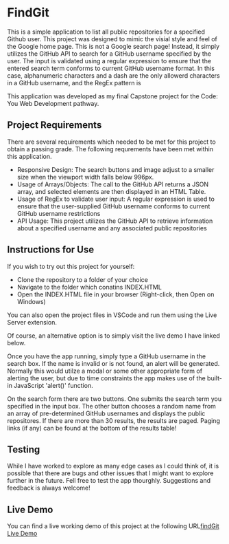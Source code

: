 # FindGit

This is a simple application to list all public repositories for a specified Github user. This project was designed to mimic the visial style and feel of the Google home page.
This is not a Google search page! Instead, it simply utilizes the GitHub API to search for a GitHub username specified by the user.  The input is validated using a
regular expression to ensure that the entered search term conforms to current GitHub username format. In this case, alphanumeric characters and a dash are the only allowerd characters
in a GitHub username, and the RegEx pattern is 

This application was developed as my final Capstone project for the Code: You Web Development pathway.

## Project Requirements
There are several requirements which needed to be met for this project to obtain a passing grade. The following requrements have been met within this application.
- Responsive Design: The search buttons and image adjust to a smaller size when the viewport width falls below 996px.
- Usage of Arrays/Objects: The call to the GitHub API returns a JSON array, and selected elements are then displayed in an HTML Table.
- Usage of RegEx to validate user input: A regular expression is used to ensure that the user-supplied GitHub username conforms to current GitHub username restrictions
- API Usage: This project utilizes the GitHub API to retrieve information about a specified username and any associated public repositories

## Instructions for Use
If you wish to try out this project for yourself:
- Clone the repository to a folder of your choice
- Navigate to the folder which conatins INDEX.HTML
- Open the INDEX.HTML file in your browser (Right-click, then Open on Windows)

You can also open the project files in VSCode and run them using the Live Server extension.

Of course, an alternative option is to simply visit the live demo I have linked below.

Once you have the app running, simply type a GitHub username in the search box.  If the name is invalid or is not found, an alert will be generated. Normally this would utilze a modal
or some other appropriate form of alerting the user, but due to time constraints the app makes use of the built-in JavaScript 'alert()' function.

On the search form there are two buttons. One submits the search term you specified in the input box. The other button chooses a random name from an array of pre-determined GitHub usernames and displays the public repositores. If there are more than 30 results, the results are paged. Paging links (if any) can be found at the bottom of the results table!

## Testing
While I have worked to explore as many edge cases as I could think of, it is possible that there are bugs and other issues that
I might want to explore further in the future.  Fell free to test the app thourghly.  Suggestions and feedback is always welcome!

## Live Demo
You can find a live working demo of this project at the following URL[findGit Live Demo](https://colony7.com/codeky/findGit/)
